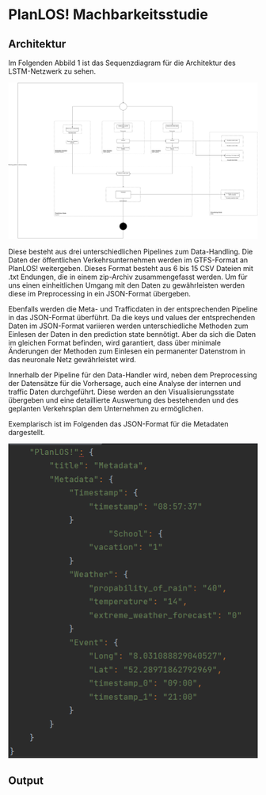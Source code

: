 # PlanLOS! Machbarkeitsstudie

## Architektur 

Im Folgenden Abbild 1 ist das Sequenzdiagram für die Architektur des LSTM-Netzwerk zu sehen.

![Sequencediagram](finished_activity_diagram.drawio.png "Sequence diagram")

Diese besteht aus drei unterschiedlichen Pipelines zum Data-Handling. Die Daten der öffentlichen Verkehrsunternehmen werden im GTFS-Format an PlanLOS! weitergeben. Dieses Format besteht aus 6 bis 15 CSV Dateien mit .txt Endungen, die in einem zip-Archiv zusammengefasst werden. Um für uns einen einheitlichen Umgang mit den Daten zu gewährleisten werden diese im Preprocessing in ein JSON-Format übergeben.

Ebenfalls werden die Meta- und Trafficdaten in der entsprechenden Pipeline in das JSON-Format überführt. Da die keys und values der entsprechenden Daten im JSON-Format variieren werden unterschiedliche Methoden zum Einlesen der Daten in den prediction state bennötigt. Aber da sich die Daten im gleichen Format befinden, wird garantiert, dass über minimale Änderungen der Methoden zum Einlesen ein permanenter Datenstrom in das neuronale Netz gewährleistet wird.   

Innerhalb der Pipeline für den Data-Handler wird, neben dem Preprocessing der Datensätze für die Vorhersage, auch eine Analyse der internen und traffic Daten durchgeführt. Diese werden an den Visualisierungsstate übergeben und eine detaillierte Auswertung des bestehenden und des geplanten Verkehrsplan dem Unternehmen zu ermöglichen. 

Exemplarisch ist im Folgenden das JSON-Format für die Metadaten dargestellt.

![Metadata im JSON-Format](JSON_metadata.png "Metadata im JSON-Format")

## Output


